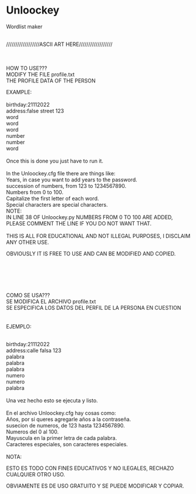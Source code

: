 # Unloockey
Wordlist maker

<p><br>
//////////////////ASCII ART HERE//////////////////
</p><br>
<br>
HOW TO USE???<br>
MODIFY THE FILE profile.txt <br>
THE PROFILE DATA OF THE PERSON <br>


EXAMPLE:<br>
<br>
birthday:21112022<br>
address:false street 123<br>
word<br>
word<br>
word<br>
number<br>
number<br>
word<br>
<br>
Once this is done you just have to run it.<br>
<br>
In the Unloockey.cfg file there are things like:<br>
Years, in case you want to add years to the password.<br>
succession of numbers, from 123 to 1234567890.<br>
Numbers from 0 to 100.<br>
Capitalize the first letter of each word.<br>
Special characters are special characters.
<br>
NOTE:<br>
IN LINE 38 OF Unloockey.py NUMBERS FROM 0 TO 100 ARE ADDED, PLEASE COMMENT THE LINE IF YOU DO NOT WANT THAT.<br>
<br>
THIS IS ALL FOR EDUCATIONAL AND NOT ILLEGAL PURPOSES, I DISCLAIM ANY OTHER USE.<br>

OBVIOUSLY IT IS FREE TO USE AND CAN BE MODIFIED AND COPIED.<br>

<br><br>
<br>

<br>
COMO SE USA???<br>
SE MODIFICA EL ARCHIVO profile.txt<br>
SE ESPECIFICA LOS DATOS DEL PERFIL DE LA PERSONA EN CUESTION<br>
<br>
<br>
EJEMPLO:<br><br>

birthday:21112022<br>
address:calle falsa 123<br>
palabra<br>
palabra<br>
palabra<br>
numero<br>
numero<br>
palabra<br>
<br>
Una vez hecho esto se ejecuta y listo.<br>
<br>
En el archivo Unloockey.cfg hay cosas como:<br>
Años, por si queres agregarle años a la contraseña.<br>
susecion de numeros, de 123 hasta 1234567890.<br>
Numeros del 0 al 100.<br>
Mayuscula en la primer letra de cada palabra.<br>
Caracteres especiales, son caracteres especiales.<br>
<br>
NOTA:<br>


ESTO ES TODO CON FINES EDUCATIVOS Y NO ILEGALES, RECHAZO CUALQUIER OTRO USO.<br>

OBVIAMENTE ES DE USO GRATUITO Y SE PUEDE MODIFICAR Y COPIAR.<br>
